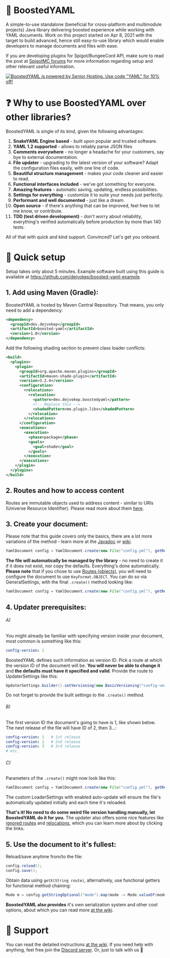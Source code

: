 # 🔼 BoostedYAML

A simple-to-use standalone (beneficial for cross-platform and multimodule projects) Java library delivering boosted experience while working with YAML documents. Work on this
project started on Apr 8, 2021 with the target to build advanced, hence still easy-to-use library which would enable
developers to manage documents and files with ease.

If you are developing plugins for Spigot/BungeeCord API, make sure to read the post at [SpigotMC forums](https://www.spigotmc.org/threads/545585/) for more information regarding setup and other relevant useful information.

[![BoostedYAML is powered by Senior Hosting. Use code "YAML" for 10% off!](https://cdn.discordapp.com/attachments/927561782279675977/939877609775452200/Group_129.png)](https://senior-host.com/)

# ❓ Why to use BoostedYAML over other libraries?

BoostedYAML is single of its kind, given the following advantages:

1. **SnakeYAML Engine based** - built upon popular and trusted software.
2. **YAML 1.2 supported** - allows to reliably parse JSON files
3. **Comments everywhere** - no longer a headache for your customers, say bye to external documentation.
4. **File updater** - upgrading to the latest version of your software? Adapt the configuration files easily, with one
   line of code.
5. **Beautiful structure management** - makes your code cleaner and easier to read.
6. **Functional interfaces included** - we've got something for everyone.
7. **Amazing features** - automatic saving, updating, endless possibilities.
8. **Settings for everything** - customize it to suite your needs just perfectly.
9. **Performant and well documented** - just like a dream.
10. **Open source** - if there's anything that can be improved, feel free to let me know, or contribute.
11. **TDD (test driven development)** - don't worry about reliability, everything's verified automatically before
    production by more than 140 tests.

All of that with quick and kind support. Convinced? Let's get you onboard.

# 🔧 Quick setup
Setup takes only about 5 minutes. Example software built using this guide is available at https://github.com/dejvokep/boosted-yaml-example.
## 1. Add using Maven (Gradle):
BoostedYAML is hosted by Maven Central Repository. That means, you only need to add a dependency:
```xml
<dependency>
  <groupId>dev.dejvokep</groupId>
  <artifactId>boosted-yaml</artifactId>
  <version>1.0</version>
</dependency>
```
Add the following shading section to prevent class loader conflicts:
```xml
<build>
  <plugins>
    <plugin>
      <groupId>org.apache.maven.plugins</groupId>
      <artifactId>maven-shade-plugin</artifactId>
      <version>3.2.4</version>
      <configuration>
        <relocations>
          <relocation>
            <pattern>dev.dejvokep.boostedyaml</pattern>
            <!-- Replace this -->
            <shadedPattern>me.plugin.libs</shadedPattern>
          </relocation>
        </relocations>
      </configuration>
      <executions>
        <execution>
          <phase>package</phase>
          <goals>
            <goal>shade</goal>
          </goals>
        </execution>
      </executions>
    </plugin>
  </plugins>
</build>
```
## 2. Routes and how to access content
Routes are immutable objects used to address content - similar to URIs (Universe Resource Identifier). Please read more about them [here](https://dejvokep.gitbook.io/boostedyaml/routing/routes).
## 3. Create your document:
Please note that this guide covers only the basics, there are a lot more variations of the method - learn more at the [Javadoc](https://javadoc.io/doc/dev.dejvokep/boosted-yaml/latest/dev/dejvokep/boostedyaml/YamlDocument.html) or [wiki](https://dejvokep.gitbook.io/boostedyaml/).
```java
YamlDocument config = YamlDocument.create(new File("config.yml"), getResource("config.yml"));
```
**The file will automatically be managed by the library** - no need to create it if it does not exist, nor copy the defaults. Everything's done automatically. **Please note** that if you chose to use [Routes (objects)](https://javadoc.io/doc/dev.dejvokep/boosted-yaml/latest/dev/dejvokep/boostedyaml/route/Route.html), you will need to configure the document to use `KeyFormat.OBJECT`. You can do so via GeneralSettings, with the final `.create()` method looking like:
```java
YamlDocument config = YamlDocument.create(new File("config.yml"), getResource("config.yml"), GeneralSettings.builder().setKeyFormat(KeyFormat.OBJECT).build(), LoaderSettings.DEFAULT, DumperSettings.DEFAULT, UpdaterSettings.DEFAULT);
```
## 4. Updater prerequisites:
###### A)
You might already be familiar with specifying version inside your document, most common is something like this:
```yaml
config-version: 1
```
BoostedYAML defines such information as version ID. Pick a route at which the version ID of the document will be. **You will never be able to change it** and **the defaults must have it specified and valid**. Provide the route to UpdaterSettings like this:
```java
UpdaterSettings.builder().setVersioning(new BasicVersioning("config-version")).build();
```
Do not forget to provide the built settings to the `.create()` method.
###### B)
The first version ID the document's going to have is 1, like shown below. The next release of the file will have ID of 2, then 3...:
```yaml
config-version: 1   # 1st release
config-version: 2   # 2nd release
config-version: 3   # 3rd release
# etc.
```
###### C)
Parameters of the `.create()` might now look like this:
```java
YamlDocument config = YamlDocument.create(new File("config.yml"), getResource("config.yml"), GeneralSettings.DEFAULT, LoaderSettings.builder().setAutoUpdate(true).build(), DumperSettings.DEFAULT, UpdaterSettings.builder().setVersioning(new BasicVersioning("config-version")).build());
```
The custom LoaderSettings with enabled auto-update will ensure the file's automatically updated initially and each time it's reloaded.

**That's it! No need to do some weird file version handling manually, let BoostedYAML do it for you.** The updater also offers some nice features like [ignored routes](https://dejvokep.gitbook.io/boostedyaml/settings/updatersettings#ignored-routes) and [relocations](https://dejvokep.gitbook.io/boostedyaml/settings/updatersettings#ignored-routes), which you can learn more about by clicking the links.
## 5. Use the document to it's fullest:
Reload/save anytime from/to the file:
```java
config.reload();
config.save();
```
Obtain data using `getX(String route)`, alternatively, use functional getters for functional method chaining:
```java
Mode m = config.getStringOptional("mode").map(mode -> Mode.valueOf(mode.toUpperCase())).orElse(Mode.PERFORMANCE);
```
**BoostedYAML also provides** it's own serialization system and other cool options, about which you can read more [at the wiki](https://dejvokep.gitbook.io/boostedyaml/).

# 🤖 Support
You can read the detailed instructions [at the wiki](https://dejvokep.gitbook.io/boostedyaml/). If you need help with anything, feel free join the [Discord server](https://discord.gg/BbhADEy). Or, just to talk with us 👋
